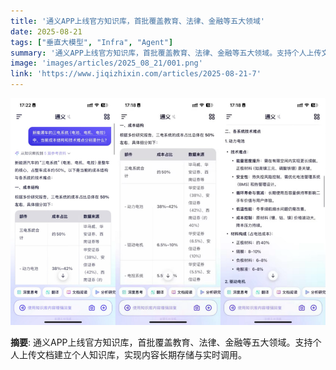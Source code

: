 ```yaml
---
title: '通义APP上线官方知识库，首批覆盖教育、法律、金融等五大领域'
date: 2025-08-21
tags: ["垂直大模型", "Infra", "Agent"]
summary: '通义APP上线官方知识库，首批覆盖教育、法律、金融等五大领域。支持个人上传文档建立个人知识库，实现内容长期存储与实时调用。'
image: 'images/articles/2025_08_21/001.png'
link: 'https://www.jiqizhixin.com/articles/2025-08-21-7'
---
```

![通义APP上线官方知识库，首批覆盖教育、法律、金融等五大领域](images/articles/2025_08_21/001.png)

**摘要**: 通义APP上线官方知识库，首批覆盖教育、法律、金融等五大领域。支持个人上传文档建立个人知识库，实现内容长期存储与实时调用。
